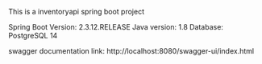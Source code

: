 This is a inventoryapi spring boot project

Spring Boot Version: 2.3.12.RELEASE
Java version: 1.8
Database: PostgreSQL 14 

swagger documentation link:
http://localhost:8080/swagger-ui/index.html
